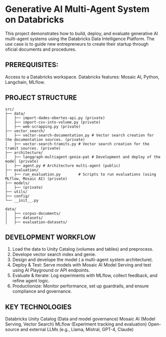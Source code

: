 # Generative AI Multi-Agent System on Databricks

This project demonstrates how to build, deploy, and evaluate generative AI multi-agent systems using the Databricks Data Intelligence Platform. 
The use case is to guide new entrepreneurs to create their startup through oficial documents and procedures. 

## PREREQUISITES:

Access to a Databricks workspace. Databricks features: Mosaic AI, 
Python, Langchain, MLflow.

## PROJECT STRUCTURE
```
src/
├── data/
│   ├── import-dades-obertes-api.py (private)
│   ├── import-csv-into-volume.py (private)
│   ├── web-scrapping.py (private)
├── vector_search/
│   ├── vector-search-documentation.py # Vector search creation for the documentation sources. (private)
│   ├── vector-search-tramits.py # Vector search creation for the tramit sources. (private)
├── architecture/
│   ├── langgraph-multiagent-genie-pat # Development and deploy of the model (private)
│   ├── agent.py # Architecture multi-agent (public)
├── evaluation/
│   ├── run_evaluation.py        # Scripts to run evaluations (using MLflow, Mosaic AI) (private)
├── models/
│   ├── (private)
├── utils/
├── config/
└── __init__.py

data/
│   ├── corpus-documents/
│   ├── datasets/
│   ├── evaluation-datasets/

```

## DEVELOPMENT WORKFLOW
1. Load the data to Unity Catalog (volumes and tables) and preprocess.
2. Develope vector search index and genie.
3. Design and develope the model ( a multi-agent system architecture).
4. Deploy & Test: Serve models with Mosaic AI Model Serving and test using AI Playground or API endpoints.
5. Evaluate & Iterate: Log experiments with MLflow, collect feedback, and refine agent logic.
7. Productionize: Monitor performance, set up guardrails, and ensure compliance and governance.

## KEY TECHNOLOGIES
Databricks 
Unity Catalog (Data and model governance)
Mosaic AI (Model Serving, Vector Search)
MLflow (Experiment tracking and evaluation)
Open-source and external LLMs (e.g., Llama, Mistral, GPT-4, Claude)


